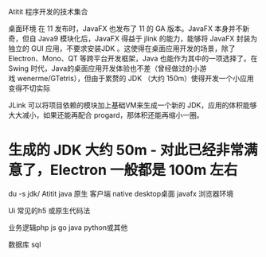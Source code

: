 Atitit 程序开发的技术集合

桌面环境
在 11 发布时，JavaFX 也发布了 11 的 GA 版本。JavaFX 本身并不新奇，但自 Java9 模块化后，JavaFX 得益于 jlink 的能力，能够将 JavaFX 封装为独立的 GUI 应用，不要求安装JDK 。这使得在桌面应用开发的场景，除了 Electron、Mono、QT 等跨平台开发框架，Java 也能作为其中的一项选择了。在 Swing 时代，Java的桌面应用开发体验也不差（曾经做过的小游戏 wenerme/GTetris），但由于累赘的 JDK （大约 150m）使得开发一个小应用变得不切实际

JLink 可以将项目依赖的模块加上基础VM来生成一个新的 JDK，应用的体积能够大大减小，如果还能再配合 progard，那体积还能再缩小一圈。

# 生成的 JDK 大约 50m - 对此已经非常满意了，Electron 一般都是 100m 左右
du -s jdk/
Atitit java 原生 客户端 native desktop桌面 javafx 浏览器环境


Ui 常见的h5 或原生代码法

业务逻辑php js go java python或其他

数据库 sql
